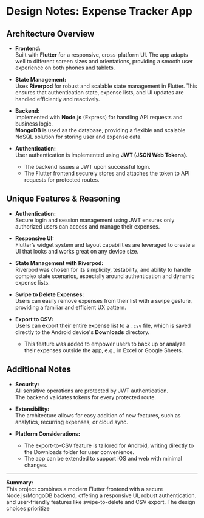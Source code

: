 # Design Notes: Expense Tracker App

## Architecture Overview

- **Frontend:**  
  Built with **Flutter** for a responsive, cross-platform UI. The app adapts well to different screen sizes and orientations, providing a smooth user experience on both phones and tablets.

- **State Management:**  
  Uses **Riverpod** for robust and scalable state management in Flutter. This ensures that authentication state, expense lists, and UI updates are handled efficiently and reactively.

- **Backend:**  
  Implemented with **Node.js** (Express) for handling API requests and business logic.  
  **MongoDB** is used as the database, providing a flexible and scalable NoSQL solution for storing user and expense data.

- **Authentication:**  
  User authentication is implemented using **JWT (JSON Web Tokens)**.
  - The backend issues a JWT upon successful login.
  - The Flutter frontend securely stores and attaches the token to API requests for protected routes.

## Unique Features & Reasoning

- **Authentication:**  
  Secure login and session management using JWT ensures only authorized users can access and manage their expenses.

- **Responsive UI:**  
  Flutter’s widget system and layout capabilities are leveraged to create a UI that looks and works great on any device size.

- **State Management with Riverpod:**  
  Riverpod was chosen for its simplicity, testability, and ability to handle complex state scenarios, especially around authentication and dynamic expense lists.

- **Swipe to Delete Expenses:**  
  Users can easily remove expenses from their list with a swipe gesture, providing a familiar and efficient UX pattern.

- **Export to CSV:**  
  Users can export their entire expense list to a `.csv` file, which is saved directly to the Android device's **Downloads** directory.
  - This feature was added to empower users to back up or analyze their expenses outside the app, e.g., in Excel or Google Sheets.

## Additional Notes

- **Security:**  
  All sensitive operations are protected by JWT authentication.  
  The backend validates tokens for every protected route.

- **Extensibility:**  
  The architecture allows for easy addition of new features, such as analytics, recurring expenses, or cloud sync.

- **Platform Considerations:**
  - The export-to-CSV feature is tailored for Android, writing directly to the Downloads folder for user convenience.
  - The app can be extended to support iOS and web with minimal changes.

---

**Summary:**  
This project combines a modern Flutter frontend with a secure Node.js/MongoDB backend, offering a responsive UI, robust authentication, and user-friendly features like swipe-to-delete and CSV export. The design choices prioritize
